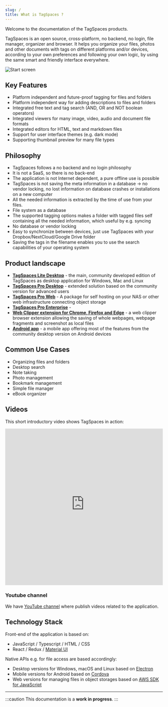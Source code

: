 ```yaml
---
slug: /
title: What is TagSpaces ?
---
```


Welcome to the documentation of the TagSpaces products.

TagSpaces is an open source, cross-platform, no backend, no login, file manager, organizer and browser. It helps you organize your files, photos and other documents with tags on different platforms and/or devices, according to your own preferences and following your own logic, by using the same smart and friendly interface everywhere.

![Start screen](/media/home-screen.png)

## Key Features

- Platform independent and future-proof tagging for files and folders
- Platform independent way for adding descriptions to files and folders
- Integrated free text and tag search (AND, OR and NOT boolean operators)
- Integrated viewers for many image, video, audio and document file formats
- Integrated editors for HTML, text and markdown files
- Support for user interface themes (e.g. dark mode)
- Supporting thumbnail preview for many file types

## Philosophy

- TagSpaces follows a no backend and no login philosophy
- It is not a SaaS, so there is no back-end
- The application is not Internet dependent, a pure offline use is possible
- TagSpaces is not saving the meta information in a database -> no vendor locking, no lost information on database crashes or installations on a new computer
- All the needed information is extracted by the time of use from your files.
- File system as a database
- The supported tagging options makes a folder with tagged files self containing all the needed information, which useful by e.g. syncing
- No database or vendor locking
- Easy to synchronize between devices, just use TagSpaces with your Dropbox/NextCloud/Google Drive folder
- Saving the tags in the filename enables you to use the search capabilities of your operating system

## Product landscape

- **[TagSpaces Lite Desktop](https://www.tagspaces.org/products/lite/)** - the main, community developed edition of TagSpaces as desktop application for Windows, Mac and Linux
- **[TagSpaces Pro Desktop](https://www.tagspaces.org/products/pro/)** - extended solution based on the community version for advanced users
- **[TagSpaces Pro Web](https://www.tagspaces.org/products/proweb/)** - A package for self hosting on your NAS or other web infrastructure connecting object storage
- **[TagSpaces Pro Enterprise](https://www.tagspaces.org/products/enterprise/)** -
- **[Web Clipper extension for Chrome, Firefox and Edge](https://www.tagspaces.org/products/webclipper/)** - a web clipper browser extension allowing the saving of whole webpages, webpage fragments and screenshot as local files
- **[Android app](https://www.tagspaces.org/downloads/)** - a mobile app offering most of the features from the community desktop version on Android devices

## Common Use Cases

- Organizing files and folders
- Desktop search
- Note taking
- Photo management
- Bookmark management
- Simple file manager
- eBook organizer

## Videos

This short introductory video shows TagSpaces in action:

<iframe width="100%" height="500" src="https://www.youtube-nocookie.com/embed/Xjwxq4c0RBQ?rel=0" frameBorder="0" allowFullScreen></iframe>

### Youtube channel

We have [YouTube channel](https://www.youtube.com/channel/UCzfSaeg-7mpt96UI97zwbfQ) where publish videos related to the application.

## Technology Stack

Front-end of the application is based on:

- JavaScript / Typescript / HTML / CSS
- React / Redux / [Material UI](https://material-ui.com/)

Native APIs e.g. for file access are based accordingly:

- Desktop versions for Windows, macOS and Linux based on [Electron](https://www.electronjs.org/)
- Mobile versions for Android based on [Cordova](https://cordova.apache.org/)
- Web versions for managing files in object storages based on [AWS SDK for JavaScript](https://aws.amazon.com/sdk-for-javascript/)

---

:::caution
This documentation is a **work in progress**.
:::
